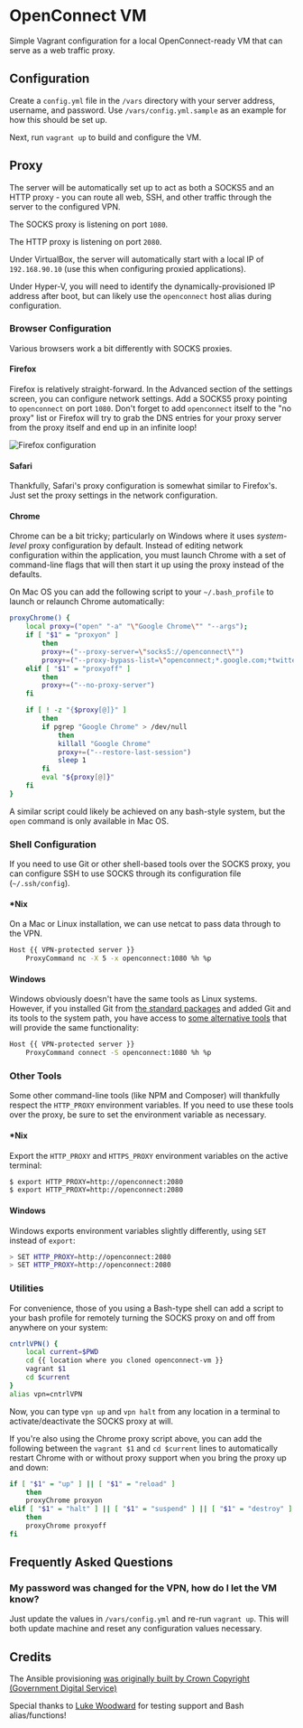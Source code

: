 OpenConnect VM
==============

Simple Vagrant configuration for a local OpenConnect-ready VM that can serve as a web traffic proxy.

Configuration
-------------

Create a `config.yml` file in the `/vars` directory with your server address, username, and password. Use `/vars/config.yml.sample` as an example for how this should be set up.

Next, run `vagrant up` to build and configure the VM.

Proxy
-----------

The server will be automatically set up to act as both a SOCKS5 and an HTTP proxy - you can route all web, SSH, and other traffic through the server to the configured VPN.

The SOCKS proxy is listening on port `1080`.

The HTTP proxy is listening on port `2080`.

Under VirtualBox, the server will automatically start with a local IP of `192.168.90.10` (use this when configuring proxied applications).

Under Hyper-V, you will need to identify the dynamically-provisioned IP address after boot, but can likely use the `openconnect` host alias during configuration.

### Browser Configuration

Various browsers work a bit differently with SOCKS proxies.

#### Firefox

Firefox is relatively straight-forward. In the Advanced section of the settings screen, you can configure network settings. Add a SOCKS5 proxy pointing to `openconnect` on port `1080`. Don't forget to add `openconnect` itself to the "no proxy" list or Firefox will try to grab the DNS entries for your proxy server from the proxy itself and end up in an infinite loop!

![Firefox configuration](https://s3.amazonaws.com/uploads.hipchat.com/52421/365110/YbBNENfUGjXl60L/upload.png)

#### Safari

Thankfully, Safari's proxy configuration is somewhat similar to Firefox's. Just set the proxy settings in the network configuration.

#### Chrome

Chrome can be a bit tricky; particularly on Windows where it uses _system-level_ proxy configuration by default. Instead of editing network configuration within the application, you must launch Chrome with a set of command-line flags that will then start it up using the proxy instead of the defaults.

On Mac OS you can add the following script to your `~/.bash_profile` to launch or relaunch Chrome automatically:

```sh
proxyChrome() {
	local proxy=("open" "-a" "\"Google Chrome\"" "--args");
	if [ "$1" = "proxyon" ]
		then
		proxy+=("--proxy-server=\"socks5://openconnect\"")
		proxy+=("--proxy-bypass-list=\"openconnect;*.google.com;*twitter.com;*facebook.com;localhost;127.0.0.1\"")
	elif [ "$1" = "proxyoff" ]
		then
		proxy+=("--no-proxy-server")
	fi

	if [ ! -z "{$proxy[@]}" ]
		then
		if pgrep "Google Chrome" > /dev/null
			then
			killall "Google Chrome"
			proxy+=("--restore-last-session")
			sleep 1
		fi
		eval "${proxy[@]}"
	fi
}
```

A similar script could likely be achieved on any bash-style system, but the `open` command is only available in Mac OS.

### Shell Configuration

If you need to use Git or other shell-based tools over the SOCKS proxy, you can configure SSH to use SOCKS through its 
 configuration file (`~/.ssh/config`).
 
#### *Nix

On a Mac or Linux installation, we can use netcat to pass data through to the VPN.

```sh
Host {{ VPN-protected server }}
	ProxyCommand nc -X 5 -x openconnect:1080 %h %p
```

#### Windows

Windows obviously doesn't have the same tools as Linux systems. However, if you installed Git from [the standard packages](https://git-scm.com/downloads) and added Git and its tools to the system path, you have access to [some alternative tools](http://ttmm.io/tech/linux-flavored-windows/) that will provide the same functionality:

```sh
Host {{ VPN-protected server }}
	ProxyCommand connect -S openconnect:1080 %h %p
```	

### Other Tools

Some other command-line tools (like NPM and Composer) will thankfully respect the `HTTP_PROXY` environment variables. If you need to use these tools over the proxy, be sure to set the environment variable as necessary.

#### *Nix

Export the `HTTP_PROXY` and `HTTPS_PROXY` environment variables on the active terminal:

```sh
$ export HTTP_PROXY=http://openconnect:2080
$ export HTTP_PROXY=http://openconnect:2080
```

#### Windows

Windows exports environment variables slightly differently, using `SET` instead of `export`:

```sh
> SET HTTP_PROXY=http://openconnect:2080
> SET HTTP_PROXY=http://openconnect:2080
```

### Utilities

For convenience, those of you using a Bash-type shell can add a script to your bash profile for remotely turning the SOCKS proxy on and off from anywhere on your system:

```sh
cntrlVPN() {
	local current=$PWD
	cd {{ location where you cloned openconnect-vm }}
	vagrant $1
	cd $current
}
alias vpn=cntrlVPN
```

Now, you can type `vpn up` and `vpn halt` from any location in a terminal to activate/deactivate the SOCKS proxy at will.

If you're also using the Chrome proxy script above, you can add the following between the `vagrant $1` and `cd $current` lines to automatically restart Chrome with or without proxy support when you bring the proxy up and down:

```sh
if [ "$1" = "up" ] || [ "$1" = "reload" ]
	then
	proxyChrome proxyon
elif [ "$1" = "halt" ] || [ "$1" = "suspend" ] || [ "$1" = "destroy" ]
	then
	proxyChrome proxyoff
fi
```

Frequently Asked Questions
--------------------------

### My password was changed for the VPN, how do I let the VM know?

Just update the values in `/vars/config.yml` and re-run `vagrant up`. This will both update machine and reset any configuration values necessary.

Credits
-------

The Ansible provisioning [was originally built by Crown Copyright (Government Digital Service)](https://github.com/alphagov/ansible-role-openconnect)

Special thanks to [Luke Woodward](https://github.com/lkwdwrd) for testing support and Bash alias/functions!
